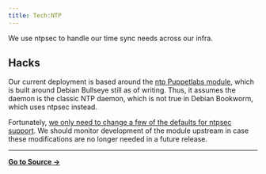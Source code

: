 ```yaml
---
title: Tech:NTP
---
```


We use ntpsec to handle our time sync needs across our infra.

## Hacks

Our current deployment is based around the [ntp Puppetlabs module](https://meta.miraheze.org/wiki/github:puppetlabs/puppetlabs-ntp), which is built around Debian Bullseye still as of writing. Thus, it assumes the daemon is the classic NTP daemon, which is not true in Debian Bookworm, which uses ntpsec instead.

Fortunately, [we only need to change a few of the defaults for ntpsec support](https://meta.miraheze.org/wiki/github:miraheze/puppet/commit/1d346d527cee748aa22e9d0bd3b3ec501ce4fbb7). We should monitor development of the module upstream in case these modifications are no longer needed in a future release.

----
**[Go to Source &rarr;](https://meta.miraheze.org/wiki/Tech:NTP)**